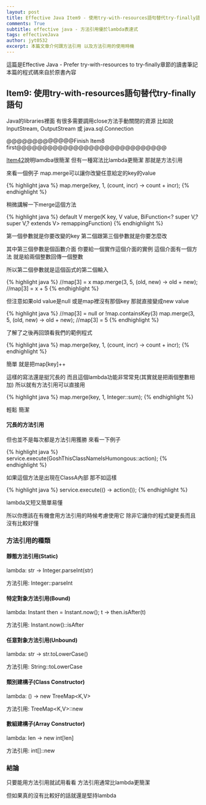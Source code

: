 ```yaml
---
layout: post
title: Effective Java Item9 - 使用try-with-resources語句替代try-finally語句
comments: True 
subtitle: effective java - 方法引用優於lambda表達式
tags: effectiveJava
author: jyt0532
excerpt: 本篇文章介何謂方法引用 以及方法引用的使用時機
---
```


這篇是Effective Java - Prefer try-with-resources to try-finally章節的讀書筆記 本篇的程式碼來自於原書內容

## Item9: 使用try-with-resources語句替代try-finally語句

Java的libraries裡面 有很多需要調用close方法手動關閉的資源 比如說 InputStream, OutputStream 或 java.sql.Connection

@@@@@@@@@@@@@Finish Item8 first@@@@@@@@@@@@@@@@@@@@@@@@@@@@@

[Item42](/2018/08/05/prefer-lambdas-to-anonymous-classes/)說明lamdba很簡潔 但有一種寫法比lambda更簡潔 那就是方法引用

來看一個例子 map.merge可以讓你改變任意給定的key的value

{% highlight java %}
map.merge(key, 1, (count, incr) -> count + incr);
{% endhighlight %}

稍微講解一下merge這個方法

{% highlight java %}
default V merge(K key, V value, BiFunction<? super V,? super V,? extends V> remappingFunction)
{% endhighlight %}

第一個參數就是你要改變的key 第二個跟第三個參數就是你要怎麼改

其中第三個參數是個函數介面 你要給一個實作這個介面的實例 這個介面有一個方法 就是給兩個整數回傳一個整數 

所以第二個參數就是這個函式的第二個輸入

{% highlight java %}
//map[3] = x
map.merge(3, 5, (old, new) -> old + new); //map[3] = x + 5
{% endhighlight %}

但注意如果old value是null 或是map裡沒有那個key 那就直接變成new value

{% highlight java %}
//map[3] = null or !map.containsKey(3)
map.merge(3, 5, (old, new) -> old + new); //map[3] = 5
{% endhighlight %}

了解了之後再回頭看我們的範例程式

{% highlight java %}
map.merge(key, 1, (count, incr) -> count + incr);
{% endhighlight %}

簡單 就是把map[key]++

這樣的寫法還是挺冗長的 而且這個lambda功能非常常見(其實就是把兩個整數相加) 所以就有方法引用可以直接用

{% highlight java %}
map.merge(key, 1, Integer::sum);
{% endhighlight %}

輕鬆 簡潔

#### 冗長的方法引用

但也並不是每次都是方法引用獲勝 來看一下例子

{% highlight java %}
service.execute(GoshThisClassNameIsHumongous::action);
{% endhighlight %}

如果這個方法是出現在ClassA內部 那不如這樣

{% highlight java %}
service.execute(() -> action());
{% endhighlight %}

lambda又短又簡單易懂

所以你應該在有機會用方法引用的時候考慮使用它 除非它讓你的程式變更長而且沒有比較好懂

### 方法引用的種類

#### 靜態方法引用(Static)

lambda: str -> Integer.parseInt(str)

方法引用: Integer::parseInt

#### 特定對象方法引用(Bound)

lambda: Instant then = Instant.now(); t -> then.isAfter(t)

方法引用: Instant.now()::isAfter

#### 任意對象方法引用(Unbound)

lambda: str -> str.toLowerCase()

方法引用: String::toLowerCase

#### 類別建構子(Class Constructor)

lambda: () -> new TreeMap<K,V>

方法引用: TreeMap<K,V>::new

#### 數組建構子(Array Constructor)

lambda: len -> new int[len]

方法引用: int[]::new

### 結論

只要能用方法引用就試用看看 方法引用通常比lambda更簡潔

但如果真的沒有比較好的話就還是堅持lambda


